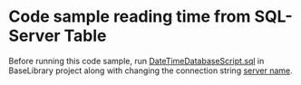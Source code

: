 ﻿# Code sample reading time from SQL-Server Table
Before running this code sample, run [DateTimeDatabaseScript.sql](https://github.com/karenpayneoregon/ConvertingTypesVisualBasic/blob/Article1/BaseLibrary/DatabaseScripts/DateTimeDatabaseScript.sql) in BaseLibrary project along with changing the connection string [server name](https://github.com/karenpayneoregon/ConvertingTypesVisualBasic/blob/Article1/BaseLibrary/Classes/TimeDataOperations.vb#L9).